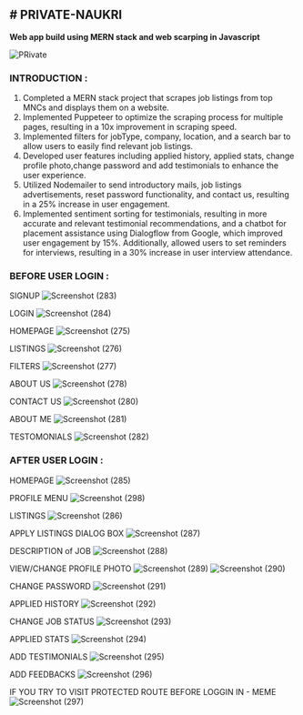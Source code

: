 <h2><span># PRIVATE-NAUKRI</span></h2> 

<b>Web app build using MERN stack and web scarping in Javascript</b>

![PRivate](https://user-images.githubusercontent.com/96125918/227444064-76bab147-1210-4366-865b-b2287a93839e.png)


<h3>INTRODUCTION : </h3> 
<ol>

<li>Completed a MERN stack project that scrapes job listings from top MNCs and displays them on a website.</li>
<li>Implemented Puppeteer to optimize the scraping process for multiple pages, resulting in a 10x improvement in scraping speed.</li>
<li>Implemented filters for jobType, company, location, and a search bar to allow users to easily find relevant job listings.</li>
<li>Developed user features including applied history, applied stats, change profile photo,change password and add testimonials to enhance the user experience.</li>
<li>Utilized Nodemailer to send introductory mails, job listings advertisements, reset password functionality, and contact us, resulting in a 25% increase in user engagement.</li>
<li>Implemented sentiment sorting for testimonials, resulting in more accurate and relevant testimonial recommendations, and a chatbot for placement assistance using Dialogflow from Google, which improved user engagement by 15%. Additionally, allowed users to set reminders for interviews, resulting in a 30% increase in user interview attendance.</li>
</ol>

<h3>BEFORE USER LOGIN : </h3>

SIGNUP 
![Screenshot (283)](https://user-images.githubusercontent.com/96125918/227495960-c570ede0-014c-4882-9594-776ea9e684bd.png)

LOGIN
![Screenshot (284)](https://user-images.githubusercontent.com/96125918/227496012-756816ee-9b88-43cd-bdcf-a4eff7af493b.png)

HOMEPAGE
![Screenshot (275)](https://user-images.githubusercontent.com/96125918/227496096-447628a8-4158-4f28-a7fe-719ddd5f168b.png)

LISTINGS
![Screenshot (276)](https://user-images.githubusercontent.com/96125918/227496187-4a507d56-99e1-4781-afd1-59719db9e9c2.png)

FILTERS
![Screenshot (277)](https://user-images.githubusercontent.com/96125918/227496225-b852a29a-3558-4a38-9363-30949e961931.png)

ABOUT US
![Screenshot (278)](https://user-images.githubusercontent.com/96125918/227496297-a510a571-8671-492e-9d7d-342b0f48dd65.png)

CONTACT US
![Screenshot (280)](https://user-images.githubusercontent.com/96125918/227496407-d3c6331a-ed9e-46b3-b77b-7d2f6c5c390b.png)

ABOUT ME
![Screenshot (281)](https://user-images.githubusercontent.com/96125918/227496473-89709350-465a-4f9a-b07b-efd1ca095a54.png)

TESTOMONIALS
![Screenshot (282)](https://user-images.githubusercontent.com/96125918/227496565-c6edacdf-2930-4ade-9600-716cf5504030.png)


<h3>AFTER USER LOGIN : </h3>

HOMEPAGE
![Screenshot (285)](https://user-images.githubusercontent.com/96125918/227496741-082a7b6d-dcb1-4670-b662-244243c71511.png)

PROFILE MENU
![Screenshot (298)](https://user-images.githubusercontent.com/96125918/227496879-45b599ad-d0cb-4f06-bb1a-f93df11b2b78.png)

LISTINGS
![Screenshot (286)](https://user-images.githubusercontent.com/96125918/227496960-fe534ef0-843f-4ea8-86cd-06f170283bf1.png)

APPLY LISTINGS DIALOG BOX
![Screenshot (287)](https://user-images.githubusercontent.com/96125918/227497025-bed730c5-c7ed-4fbd-849b-fdf247a730c7.png)

DESCRIPTION of JOB
![Screenshot (288)](https://user-images.githubusercontent.com/96125918/227497076-eb4d2503-a9a1-45fc-a955-2b676af7ee0f.png)

VIEW/CHANGE PROFILE PHOTO
![Screenshot (289)](https://user-images.githubusercontent.com/96125918/227497142-e7c51135-0cf5-4d46-b313-7ed821372d80.png)
![Screenshot (290)](https://user-images.githubusercontent.com/96125918/227497160-2326b0cc-aee5-465a-8b5a-6c1a993cdea5.png)

CHANGE PASSWORD
![Screenshot (291)](https://user-images.githubusercontent.com/96125918/227497207-d6148401-7930-4d4e-96aa-c50470b71baf.png)

APPLIED HISTORY
![Screenshot (292)](https://user-images.githubusercontent.com/96125918/227497289-c342ff09-ee2c-4a6b-aca1-603afec7dad9.png)

CHANGE JOB STATUS
![Screenshot (293)](https://user-images.githubusercontent.com/96125918/227497378-0d680ac2-44a3-4be4-9790-c8f7529080d4.png)


APPLIED STATS
![Screenshot (294)](https://user-images.githubusercontent.com/96125918/227497333-f7548560-40bf-4ddf-b569-b26f1e06b44b.png)

ADD TESTIMONIALS
![Screenshot (295)](https://user-images.githubusercontent.com/96125918/227497409-5fd980e9-b036-4e83-8e9c-d8c35f80da8c.png)

ADD FEEDBACKS
![Screenshot (296)](https://user-images.githubusercontent.com/96125918/227497456-e5a75d02-3ffa-4bf6-a6ce-8e14b5fd76c3.png)

IF YOU TRY TO VISIT PROTECTED ROUTE BEFORE LOGGIN IN - MEME
![Screenshot (297)](https://user-images.githubusercontent.com/96125918/227497565-a2fe794a-e8fb-453e-81c2-08a5be8faad8.png)

























